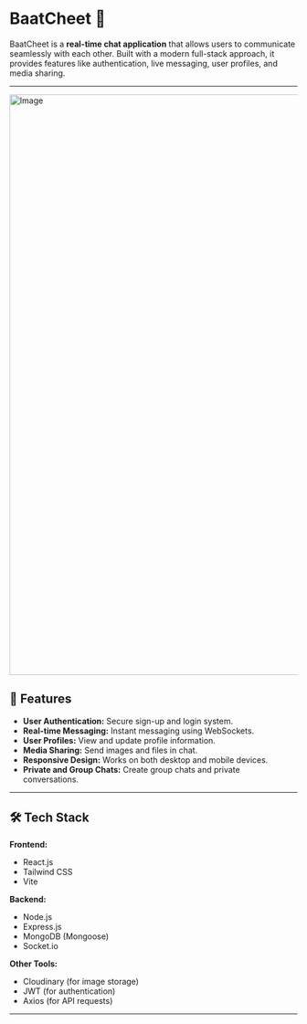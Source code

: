 # BaatCheet 💬

BaatCheet is a **real-time chat application** that allows users to communicate seamlessly with each other. Built with a modern full-stack approach, it provides features like authentication, live messaging, user profiles, and media sharing.

---
<img width="1910" height="1017" alt="Image" src="https://github.com/user-attachments/assets/9988babb-8e73-4b7c-bc22-ea09b341e8e6" />

## 🌟 Features

- **User Authentication:** Secure sign-up and login system.
- **Real-time Messaging:** Instant messaging using WebSockets.
- **User Profiles:** View and update profile information.
- **Media Sharing:** Send images and files in chat.
- **Responsive Design:** Works on both desktop and mobile devices.
- **Private and Group Chats:** Create group chats and private conversations.

---

## 🛠️ Tech Stack

**Frontend:**  
- React.js  
- Tailwind CSS  
- Vite  

**Backend:**  
- Node.js  
- Express.js  
- MongoDB (Mongoose)  
- Socket.io  

**Other Tools:**  
- Cloudinary (for image storage)  
- JWT (for authentication)  
- Axios (for API requests)

---

